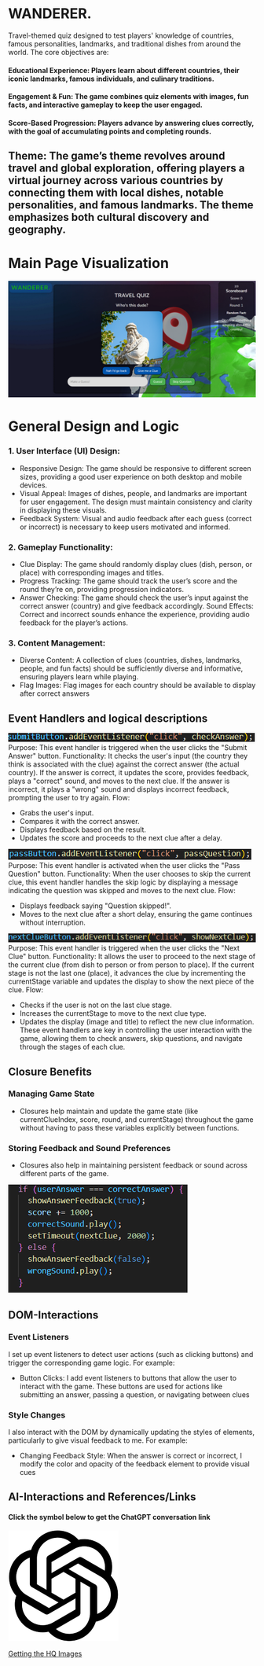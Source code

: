 # WANDERER. 
Travel-themed quiz designed to test players' knowledge of countries, famous personalities, landmarks, and traditional dishes from around the world. The core objectives are:

#### Educational Experience: Players learn about different countries, their iconic landmarks, famous individuals, and culinary traditions.
#### Engagement & Fun: The game combines quiz elements with images, fun facts, and interactive gameplay to keep the user engaged.
#### Score-Based Progression: Players advance by answering clues correctly, with the goal of accumulating points and completing rounds.

## Theme: The game’s theme revolves around travel and global exploration, offering players a virtual journey across various countries by connecting them with local dishes, notable personalities, and famous landmarks. The theme emphasizes both cultural discovery and geography.



# Main Page Visualization

![screenshot](screenshot-main.png)

# General Design and Logic 

### 1. User Interface (UI) Design:
* Responsive Design: The game should be responsive to different screen sizes, providing a good user experience on both desktop and mobile devices.
* Visual Appeal: Images of dishes, people, and landmarks are important for user engagement. The design must maintain consistency and clarity in displaying these visuals.
* Feedback System: Visual and audio feedback after each guess (correct or incorrect) is necessary to keep users motivated and informed.
### 2. Gameplay Functionality:
* Clue Display: The game should randomly display clues (dish, person, or place) with corresponding images and titles.
* Progress Tracking: The game should track the user’s score and the round they’re on, providing progression indicators.
* Answer Checking: The game should check the user’s input against the correct answer (country) and give feedback accordingly.
Sound Effects: Correct and incorrect sounds enhance the experience, providing audio feedback for the player’s actions.
### 3. Content Management:
* Diverse Content: A collection of clues (countries, dishes, landmarks, people, and fun facts) should be sufficiently diverse and informative, ensuring players learn while playing.
* Flag Images: Flag images for each country should be available to display after correct answers



## Event Handlers and logical descriptions

![screenshot](images/submit.png)
Purpose: This event handler is triggered when the user clicks the "Submit Answer" button.
Functionality: It checks the user's input (the country they think is associated with the clue) against the correct answer (the actual country). If the answer is correct, it updates the score, provides feedback, plays a "correct" sound, and moves to the next clue. If the answer is incorrect, it plays a "wrong" sound and displays incorrect feedback, prompting the user to try again.
Flow:
* Grabs the user's input.
* Compares it with the correct answer.
* Displays feedback based on the result.
* Updates the score and proceeds to the next clue after a delay.

![screenshot](images/pass.png)
Purpose: This event handler is activated when the user clicks the "Pass Question" button.
Functionality: When the user chooses to skip the current clue, this event handler handles the skip logic by displaying a message indicating the question was skipped and moves to the next clue.
Flow:
* Displays feedback saying "Question skipped!".
* Moves to the next clue after a short delay, ensuring the game continues without interruption.

![screenshot](images/next.png)
Purpose: This event handler is triggered when the user clicks the "Next Clue" button.
Functionality: It allows the user to proceed to the next stage of the current clue (from dish to person or from person to place). If the current stage is not the last one (place), it advances the clue by incrementing the currentStage variable and updates the display to show the next piece of the clue.
Flow:
* Checks if the user is not on the last clue stage.
* Increases the currentStage to move to the next clue type.
* Updates the display (image and title) to reflect the new clue information.
These event handlers are key in controlling the user interaction with the game, allowing them to check answers, skip questions, and navigate through the stages of each clue.


## Closure Benefits
### Managing Game State
* Closures help maintain and update the game state (like currentClueIndex, score, round, and currentStage) throughout the game without having to pass these variables explicitly between functions.


### Storing Feedback and Sound Preferences
* Closures also help in maintaining persistent feedback or sound across different parts of the game.

![screenshot](images/feedback.png)


## DOM-Interactions

### Event Listeners
I set up event listeners to detect user actions (such as clicking buttons) and trigger the corresponding game logic. For example:
* Button Clicks: I add event listeners to buttons that allow the user to interact with the game. These buttons are used for actions like submitting an answer, passing a question, or navigating between clues

### Style Changes
I also interact with the DOM by dynamically updating the styles of elements, particularly to give visual feedback to me. For example:
* Changing Feedback Style: When the answer is correct or incorrect, I modify the color and opacity of the feedback element to provide visual cues



## AI-Interactions and References/Links

#### Click the symbol below to get the ChatGPT conversation link

[<img src="images/chatgpt.png">](https://chatgpt.com/c/6755b713-c790-8006-a440-46c8a710c5da)


[Getting the HQ Images](https://unsplash.com)

